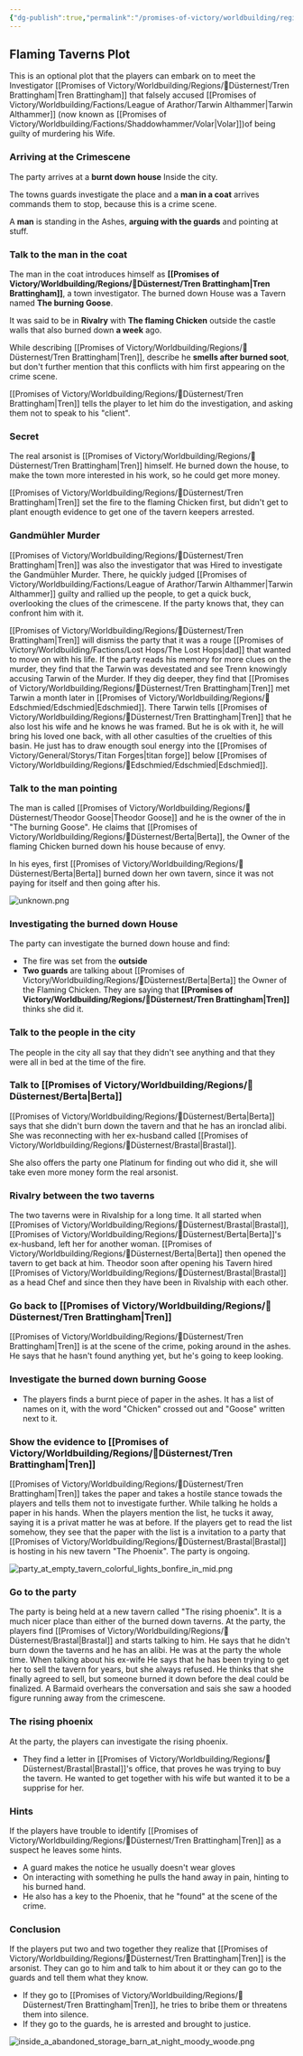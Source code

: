 ```yaml
---
{"dg-publish":true,"permalink":"/promises-of-victory/worldbuilding/regions/duesternest/flaming-taverns-plot/","title":"Flaming Taverns Plot","noteIcon":"Plot","created":"","updated":""}
---
```


## Flaming Taverns Plot

This is an optional plot that the players can embark on to meet the Investigator [[Promises of Victory/Worldbuilding/Regions/🏰Düsternest/Tren Brattingham\|Tren Brattingham]] that falsely accused [[Promises of Victory/Worldbuilding/Factions/League of Arathor/Tarwin Althammer\|Tarwin Althammer]] (now known as [[Promises of Victory/Worldbuilding/Factions/Shaddowhammer/Volar\|Volar]])of being guilty of murdering his Wife.

### Arriving at the Crimescene

The party arrives at a **burnt down house** Inside the city.

The towns guards investigate the place and a **man in a coat** arrives commands them to stop, because this is a crime scene.

A **man** is standing in the Ashes, **arguing with the guards** and pointing at stuff.

### Talk to the man in the coat

The man in the coat introduces himself as **[[Promises of Victory/Worldbuilding/Regions/🏰Düsternest/Tren Brattingham\|Tren Brattingham]]**, a town investigator. The burned down House was a Tavern named **The burning Goose**.

It was said to be in **Rivalry** with **The flaming Chicken** outside the castle walls that also burned down **a week** ago.

While describing [[Promises of Victory/Worldbuilding/Regions/🏰Düsternest/Tren Brattingham\|Tren]], describe he **smells after burned soot**, but don't further mention that this conflicts with him first appearing on the crime scene.

[[Promises of Victory/Worldbuilding/Regions/🏰Düsternest/Tren Brattingham\|Tren]] tells the player to let him do the investigation, and asking them not to speak to his "client".

### Secret

The real arsonist is [[Promises of Victory/Worldbuilding/Regions/🏰Düsternest/Tren Brattingham\|Tren]] himself. He burned down the house, to make the town more interested in his work, so he could get more money.

[[Promises of Victory/Worldbuilding/Regions/🏰Düsternest/Tren Brattingham\|Tren]] set the fire to the flaming Chicken first, but didn't get to plant enougth evidence to get one of the tavern keepers arrested.

### Gandmühler Murder

[[Promises of Victory/Worldbuilding/Regions/🏰Düsternest/Tren Brattingham\|Tren]] was also the investigator that was Hired to investigate the Gandmühler Murder. There, he quickly judged [[Promises of Victory/Worldbuilding/Factions/League of Arathor/Tarwin Althammer\|Tarwin Althammer]] guilty and rallied up the people, to get a quick buck, overlooking the clues of the crimescene. If the party knows that, they can confront him with it.

[[Promises of Victory/Worldbuilding/Regions/🏰Düsternest/Tren Brattingham\|Tren]] will dismiss the party that it was a rouge [[Promises of Victory/Worldbuilding/Factions/Lost Hops/The Lost Hops\|dad]] that wanted to move on with his life. If the party reads his memory for more clues on the murder, they find that the Tarwin was devestated and see Trenn knowingly accusing Tarwin of the Murder. If they dig deeper, they find that [[Promises of Victory/Worldbuilding/Regions/🏰Düsternest/Tren Brattingham\|Tren]] met Tarwin a month later in [[Promises of Victory/Worldbuilding/Regions/🏰Edschmied/Edschmied\|Edschmied]]. There Tarwin tells [[Promises of Victory/Worldbuilding/Regions/🏰Düsternest/Tren Brattingham\|Tren]] that he also lost his wife and he knows he was framed. But he is ok with it, he will bring his loved one back, with all other casulties of the cruelties of this basin. He just has to draw enougth soul energy into the [[Promises of Victory/General/Storys/Titan Forges\|titan forge]] below [[Promises of Victory/Worldbuilding/Regions/🏰Edschmied/Edschmied\|Edschmied]].

### Talk to the man pointing

The man is called [[Promises of Victory/Worldbuilding/Regions/🏰Düsternest/Theodor Goose\|Theodor Goose]] and he is the owner of the in "The burning Goose".
He claims that [[Promises of Victory/Worldbuilding/Regions/🏰Düsternest/Berta\|Berta]], the Owner of the flaming Chicken burned down his house because of envy.

In his eyes, first [[Promises of Victory/Worldbuilding/Regions/🏰Düsternest/Berta\|Berta]] burned down her own tavern, since it was not paying for itself and then going after his.

![unknown.png](/img/user/resources/Pictures/unknown.png)

### Investigating the burned down House

The party can investigate the burned down house and find:

- The fire was set from the **outside**
- **Two guards** are talking about [[Promises of Victory/Worldbuilding/Regions/🏰Düsternest/Berta\|Berta]] the Owner of the Flaming Chicken. They are saying that **[[Promises of Victory/Worldbuilding/Regions/🏰Düsternest/Tren Brattingham\|Tren]]** thinks she did it.

### Talk to the people in the city

The people in the city all say that they didn't see anything and that they were all in bed at the time of the fire.

### Talk to [[Promises of Victory/Worldbuilding/Regions/🏰Düsternest/Berta\|Berta]]

[[Promises of Victory/Worldbuilding/Regions/🏰Düsternest/Berta\|Berta]] says that she didn't burn down the tavern and that he has an ironclad alibi. She was reconnecting with her ex-husband called [[Promises of Victory/Worldbuilding/Regions/🏰Düsternest/Brastal\|Brastal]].

She also offers the party one Platinum for finding out who did it, she will take even more money form the real arsonist.

### Rivalry between the two taverns

The two taverns were in Rivalship for a long time. It all started when [[Promises of Victory/Worldbuilding/Regions/🏰Düsternest/Brastal\|Brastal]], [[Promises of Victory/Worldbuilding/Regions/🏰Düsternest/Berta\|Berta]]'s ex-husband, left her for another woman. [[Promises of Victory/Worldbuilding/Regions/🏰Düsternest/Berta\|Berta]] then opened the tavern to get back at him. Theodor soon after opening his Tavern hired [[Promises of Victory/Worldbuilding/Regions/🏰Düsternest/Brastal\|Brastal]] as a head Chef and since then they have been in Rivalship with each other.

### Go back to [[Promises of Victory/Worldbuilding/Regions/🏰Düsternest/Tren Brattingham\|Tren]]

[[Promises of Victory/Worldbuilding/Regions/🏰Düsternest/Tren Brattingham\|Tren]] is at the scene of the crime, poking around in the ashes. He says that he hasn't found anything yet, but he's going to keep looking.

### Investigate the burned down burning Goose

- The players finds a burnt piece of paper in the ashes. It has a list of names on it, with the word "Chicken" crossed out and "Goose" written next to it.

### Show the evidence to [[Promises of Victory/Worldbuilding/Regions/🏰Düsternest/Tren Brattingham\|Tren]]

[[Promises of Victory/Worldbuilding/Regions/🏰Düsternest/Tren Brattingham\|Tren]] takes the paper and takes a hostile stance towads the players and tells them not to investigate further. While talking he holds a paper in his hands. When the players mention the list, he tucks it away, saying it is a privat matter he was at before.
If the players get to read the list somehow, they see that the paper with the list is a invitation to a party that [[Promises of Victory/Worldbuilding/Regions/🏰Düsternest/Brastal\|Brastal]] is hosting in his new tavern "The Phoenix". The party is ongoing.


![party_at_empty_tavern_colorful_lights_bonfire_in_mid.png](/img/user/resources/Pictures/party_at_empty_tavern_colorful_lights_bonfire_in_mid.png)  

### Go to the party

The party is being held at a new tavern called "The rising phoenix". It is a much nicer place than either of the burned down taverns.
At the party, the players find [[Promises of Victory/Worldbuilding/Regions/🏰Düsternest/Brastal\|Brastal]] and starts talking to him. He says that he didn't burn down the taverns and he has an alibi. He was at the party the whole time.
When talking about his ex-wife He says that he has been trying to get her to sell the tavern for years, but she always refused. He thinks that she finally agreed to sell, but someone burned it down before the deal could be finalized. A Barmaid overhears the conversation and sais she saw a hooded figure running away from the crimescene.

### The rising phoenix

At the party, the players can investigate the rising phoenix.

- They find a letter in [[Promises of Victory/Worldbuilding/Regions/🏰Düsternest/Brastal\|Brastal]]'s office, that proves he was trying to buy the tavern. He wanted to get together with his wife but wanted it to be a supprise for her.

### Hints

If the players have trouble to identify [[Promises of Victory/Worldbuilding/Regions/🏰Düsternest/Tren Brattingham\|Tren]] as a suspect he leaves some hints.

- A guard makes the notice he usually doesn't wear gloves
- On interacting with something he pulls the hand away in pain, hinting to his burned hand.
- He also has a key to the Phoenix, that he "found" at the scene of the crime.


### Conclusion

If the players put two and two together they realize that [[Promises of Victory/Worldbuilding/Regions/🏰Düsternest/Tren Brattingham\|Tren]] is the arsonist.
They can go to him and talk to him about it or they can go to the guards and tell them what they know.

- If they go to [[Promises of Victory/Worldbuilding/Regions/🏰Düsternest/Tren Brattingham\|Tren]], he tries to bribe them or threatens them into silence.
- If they go to the guards, he is arrested and brought to justice.

![inside_a_abandoned_storage_barn_at_night_moody_woode.png](/img/user/resources/Pictures/inside_a_abandoned_storage_barn_at_night_moody_woode.png) 